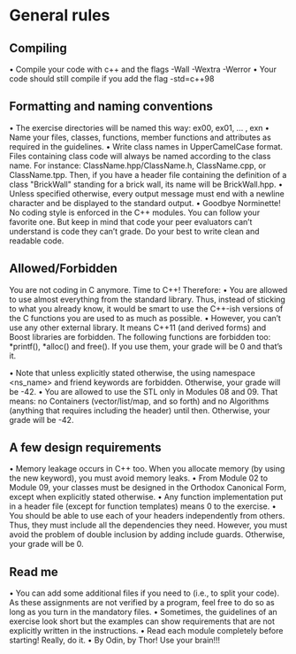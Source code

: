 # General rules
## Compiling
• Compile your code with c++ and the flags -Wall -Wextra -Werror
• Your code should still compile if you add the flag -std=c++98

## Formatting and naming conventions
• The exercise directories will be named this way: ex00, ex01, ... , exn
• Name your files, classes, functions, member functions and attributes as required in the guidelines.
• Write class names in UpperCamelCase format. Files containing class code will always be named according to the class name. For instance: ClassName.hpp/ClassName.h, ClassName.cpp, or ClassName.tpp. Then, if you have a header file containing the definition of a class "BrickWall" standing for a brick wall, its name will be BrickWall.hpp.
• Unless specified otherwise, every output message must end with a newline character and be displayed to the standard output.
• Goodbye Norminette! No coding style is enforced in the C++ modules. You can follow your favorite one. But keep in mind that code your peer evaluators can’t understand is code they can’t grade. Do your best to write clean and readable code.

## Allowed/Forbidden
You are not coding in C anymore. Time to C++! Therefore:
• You are allowed to use almost everything from the standard library. Thus, instead of sticking to what you already know, it would be smart to use the C++-ish versions of the C functions you are used to as much as possible.
• However, you can’t use any other external library. It means C++11 (and derived forms) and Boost libraries are forbidden. The following functions are forbidden too: *printf(), *alloc() and free(). If you use them, your grade will be 0 and that’s it.

• Note that unless explicitly stated otherwise, the using namespace <ns_name> and friend keywords are forbidden. Otherwise, your grade will be -42.
• You are allowed to use the STL only in Modules 08 and 09. That means: no Containers (vector/list/map, and so forth) and no Algorithms (anything that requires including the <algorithm> header) until then. Otherwise, your grade will be -42.

## A few design requirements
• Memory leakage occurs in C++ too. When you allocate memory (by using the new keyword), you must avoid memory leaks.
• From Module 02 to Module 09, your classes must be designed in the Orthodox Canonical Form, except when explicitly stated otherwise.
• Any function implementation put in a header file (except for function templates) means 0 to the exercise.
• You should be able to use each of your headers independently from others. Thus, they must include all the dependencies they need. However, you must avoid the problem of double inclusion by adding include guards. Otherwise, your grade will be 0.

## Read me
• You can add some additional files if you need to (i.e., to split your code). As these assignments are not verified by a program, feel free to do so as long as you turn in the mandatory files.
• Sometimes, the guidelines of an exercise look short but the examples can show requirements that are not explicitly written in the instructions.
• Read each module completely before starting! Really, do it.
• By Odin, by Thor! Use your brain!!!
